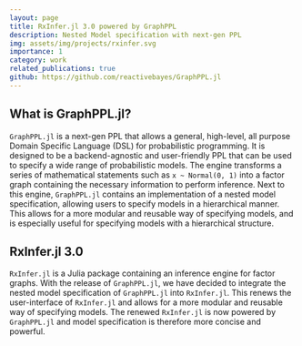 ```yaml
---
layout: page
title: RxInfer.jl 3.0 powered by GraphPPL
description: Nested Model specification with next-gen PPL
img: assets/img/projects/rxinfer.svg
importance: 1
category: work
related_publications: true
github: https://github.com/reactivebayes/GraphPPL.jl
---
```


## What is GraphPPL.jl?
`GraphPPL.jl` is a next-gen PPL that allows a general, high-level, all purpose Domain Specific Language (DSL) for probabilistic programming. It is designed to be a backend-agnostic and user-friendly PPL that can be used to specify a wide range of probabilistic models. The engine transforms a series of mathematical statements such as `x ~ Normal(0, 1)` into a factor graph containing the necessary information to perform inference. Next to this engine, `GraphPPL.jl` contains an implementation of a nested model specification, allowing users to specify models in a hierarchical manner. This allows for a more modular and reusable way of specifying models, and is especially useful for specifying models with a hierarchical structure.

## RxInfer.jl 3.0
`RxInfer.jl` is a Julia package containing an inference engine for factor graphs. With the release of `GraphPPL.jl`, we have decided to integrate the nested model specification of `GraphPPL.jl` into `RxInfer.jl`. This renews the user-interface of `RxInfer.jl` and allows for a more modular and reusable way of specifying models. The renewed `RxInfer.jl` is now powered by `GraphPPL.jl` and model specification is therefore more concise and powerful. 
 